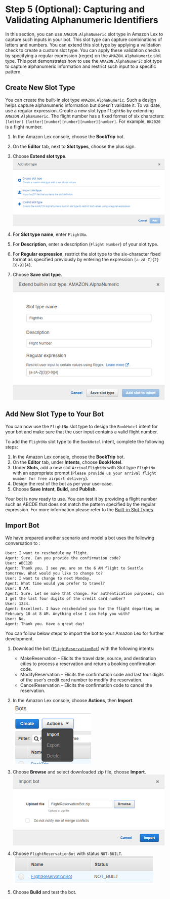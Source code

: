 # Step 5 (Optional): Capturing and Validating Alphanumeric Identifiers

In this section, you can use `AMAZON.AlphaNumeric` slot type in Amazon Lex to capture such inputs in your bot. This slot type can capture combinations of letters and numbers. You can extend this slot type by applying a validation check to create a custom slot type. You can apply these validation checks by specifying a regular expression (regex) on the `AMAZON.AlphaNumeric` slot type. This post demonstrates how to use the `AMAZON.AlphaNumeric` slot type to capture alphanumeric information and restrict such input to a specific pattern.

## Create New Slot Type

You can create the built-in slot type `AMAZON.AlphaNumeric`. Such a design helps capture alphanumeric information but doesn’t validate it. To validate, use a regular expression. Create a new slot type `FlightNo` by extending `AMAZON.AlphaNumeric`. The flight number has a fixed format of six characters: `[letter] [letter][number][number][number][number]`. For example, `HK2020` is a flight number.

1. In the Amazon Lex console, choose the **BookTrip** bot.

1. On the **Editor** tab, next to **Slot types**, choose the plus sign.

1. Choose **Extend slot type**.
![](../images/ex3-step5-01.png)

1. For **Slot type name**, enter `FlightNo`.

1. For **Description**, enter a description (`Flight Number`) of your slot type.

1. For **Regular expression**, restrict the slot type to the six-character fixed format as specified previously by entering the expression `[a-zA-Z]{2}[0-9]{4}`.

1. Choose **Save slot type**.  
![](../images/ex3-step5-02.png)


## Add New Slot Type to Your Bot
You can now use the `FlightNo` slot type to design the `BookHotel` intent for your bot and make sure that the user input contains a valid flight number.

To add the `FlightNo` slot type to the `BookHotel` intent, complete the following steps:

1. In the Amazon Lex console, choose the **BookTrip** bot. 
1. On the **Editor** tab, under **Intents**, choose **BookHotel**.
1. Under **Slots**, add a new slot `ArrivalFlightNo` with Slot type `FlightNo` with an appropriate prompt (`Please provide us your arrival flight number for free airport delivery`).
1. Design the rest of the bot as per your use-case.
1. Choose **Save Intent**, **Build**, and **Publish**.

Your bot is now ready to use. You can test it by providing a flight number such as ABCDE that does not match the pattern specified by the regular expression. For more information please refer to the [Built-in Slot Types](https://docs.aws.amazon.com/lex/latest/dg/howitworks-builtins-slots.html). 

## Import Bot
We have prepared another scenario and model a bot uses the following conversation to :
```
User: I want to reschedule my flight.
Agent: Sure. Can you provide the confirmation code?
User: ABC12D
Agent: Thank you. I see you are on the 6 AM flight to Seattle tomorrow. What would you like to change to?
User: I want to change to next Monday.
Agent: What time would you prefer to travel?
User: 8 AM.
Agent: Sure. Let me make that change. For authentication purposes, can I get the last four digits of the credit card number?
User: 1234.
Agent: Excellent. I have rescheduled you for the flight departing on February 10 at 8 AM. Anything else I can help you with?
User: No.
Agent: Thank you. Have a great day!
```

You can follow below steps to import the bot to your Amazon Lex for further development.

1. Download the bot ([`FlightReservationBot`](../source/FlightReservationBot.zip)) with the following intents:
   + MakeReservation – Elicits the travel date, source, and destination cities to process a reservation and return a booking confirmation code.
   + ModifyReservation – Elicits the confirmation code and last four digits of the user’s credit card number to modify the reservation.
   + CancelReservation – Elicits the confirmation code to cancel the reservation.

1. In the Amazon Lex console, choose **Actions**, then **Import**.  
![](../images/ex3-step5-03.png)

1. Choose **Browse** and select downloaded zip file, choose **Import**.  
![](../images/ex3-step5-04.png)

1. Choose `FlightReservationBot` with status `NOT-BUILT`.  
![](../images/ex3-step5-05.png)

1. Choose **Build** and test the bot.
